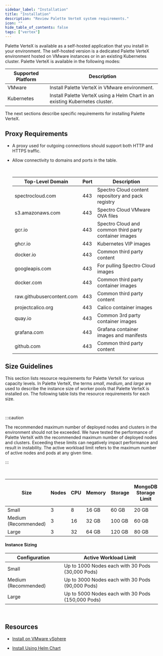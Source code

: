 ```yaml
---
sidebar_label: "Installation"
title: "Installation"
description: "Review Palette VerteX system requirements."
icon: ""
hide_table_of_contents: false
tags: ["vertex"]
---
```



Palette VerteX is available as a self-hosted application that you install in your environment. The self-hosted version is a dedicated Palette VerteX environment hosted on VMware instances or in an existing Kubernetes cluster. Palette VerteX is available in the following modes:

| **Supported Platform** | **Description**                    |
|------------------------|------------------------------------|
| VMware                 | Install Palette VerteX in VMware environment. |
| Kubernetes             | Install Palette VerteX using a Helm Chart in an existing Kubernetes cluster. |

The next sections describe specific requirements for installing Palette VerteX.

## Proxy Requirements

- A proxy used for outgoing connections should support both HTTP and HTTPS traffic.


- Allow connectivity to domains and ports in the table.

  <br />

  | **Top-Level Domain**       | **Port** | **Description**                                 |
  |----------------------------|----------|-------------------------------------------------|
  | spectrocloud.com           | 443      | Spectro Cloud content repository and pack registry |
  | s3.amazonaws.com           | 443      | Spectro Cloud VMware OVA files                  |
  | gcr.io                     | 443      | Spectro Cloud and common third party container images |
  | ghcr.io                    | 443      | Kubernetes VIP images                             |
  | docker.io                  | 443      | Common third party content                       |
  | googleapis.com             | 443      | For pulling Spectro Cloud images                 |
  | docker.com                 | 443      | Common third party container images              |
  | raw.githubusercontent.com  | 443      | Common third party content                       |
  | projectcalico.org          | 443      | Calico container images                          |
  | quay.io                    | 443      | Common 3rd party container images                |
  | grafana.com                | 443      | Grafana container images and manifests           |
  | github.com                 | 443      | Common third party content                       |


## Size Guidelines

This section lists resource requirements for Palette VerteX for various capacity levels. In Palette VerteX, the terms *small*, *medium*, and *large* are used to describe the instance size of worker pools that Palette VerteX is installed on. The following table lists the resource requirements for each size. 


<br />

:::caution

The recommended maximum number of deployed nodes and clusters in the environment should not be exceeded. We have tested the performance of Palette VerteX with the recommended maximum number of deployed nodes and clusters. Exceeding these limits can negatively impact performance and result in instability. The active workload limit refers to the maximum number of active nodes and pods at any given time. 

:::

<br />



| **Size** | **Nodes**| **CPU**| **Memory**| **Storage**| **MongoDB Storage Limit**| **MongoDB Memory Limit**| **MongoDB CPU Limit**  |**Total Deployed Nodes**| **Deployed Clusters with 10 Nodes**|
|----------|----------|--------|-----------|------------|--------------------|-------------------|------------------|----------------------------|----------------------|
| Small    | 3     | 8      | 16 GB  | 60 GB     | 20 GB             | 4 GB              | 2 | 1000 | 100 |
| Medium (Recommended)  | 3     | 16     | 32 GB  | 100 GB     | 60 GB | 8 GB              | 4 | 3000 | 300 |               
| Large    | 3     | 32     | 64 GB  | 120 GB | 80 GB | 12 GB | 6 | 5000 | 500 |


#### Instance Sizing

| **Configuration** | **Active Workload Limit**                           |
|---------------------|---------------------------------------------------|
| Small               | Up to 1000 Nodes each with 30 Pods (30,000 Pods)  |
| Medium (Recommended)    | Up to 3000 Nodes each with 30 Pods (90,000 Pods)|
| Large               | Up to 5000 Nodes each with 30 Pods (150,000 Pods) |


<br />

## Resources

- [Install on VMware vSphere](/vertex/install-palette-vertex/install-on-vmware)


- [Install Using Helm Chart](/vertex/install-palette-vertex/install-on-kubernetes/install)


<!-- - [Install in an Air Gap Environment](/vertex/install-palette-vertex/install-in-airgap-environment) -->


<br />

<br />
